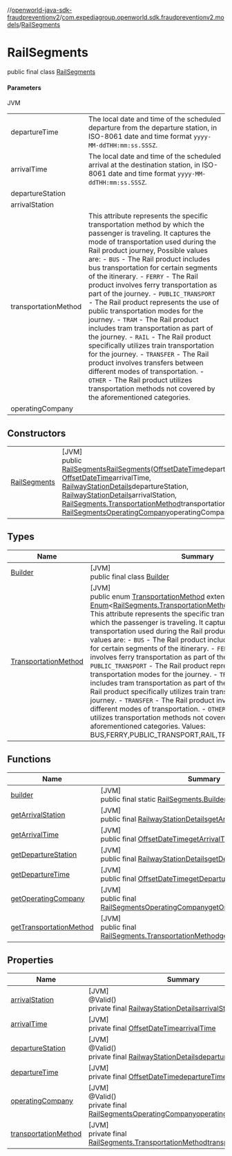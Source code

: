 //[openworld-java-sdk-fraudpreventionv2](../../../index.md)/[com.expediagroup.openworld.sdk.fraudpreventionv2.models](../index.md)/[RailSegments](index.md)

# RailSegments

public final class [RailSegments](index.md)

#### Parameters

JVM

| | |
|---|---|
| departureTime | The local date and time of the scheduled departure from the departure station, in ISO-8061 date and time format `yyyy-MM-ddTHH:mm:ss.SSSZ`. |
| arrivalTime | The local date and time of the scheduled arrival at the destination station, in ISO-8061 date and time format `yyyy-MM-ddTHH:mm:ss.SSSZ`. |
| departureStation |
| arrivalStation |
| transportationMethod | This attribute represents the specific transportation method by which the passenger is traveling. It captures the mode of transportation used during the Rail product journey, Possible values are:     - `BUS` - The Rail product includes bus transportation for certain segments of the itinerary.     - `FERRY` - The Rail product involves ferry transportation as part of the journey.     - `PUBLIC_TRANSPORT` - The Rail product represents the use of public transportation modes for the journey.     - `TRAM` - The Rail product includes tram transportation as part of the journey.     - `RAIL` - The Rail product specifically utilizes train transportation for the journey.     - `TRANSFER` - The Rail product involves transfers between different modes of transportation.     - `OTHER` - The Rail product utilizes transportation methods not covered by the aforementioned categories. |
| operatingCompany |

## Constructors

| | |
|---|---|
| [RailSegments](-rail-segments.md) | [JVM]<br>public [RailSegments](index.md)[RailSegments](-rail-segments.md)([OffsetDateTime](https://docs.oracle.com/javase/8/docs/api/java/time/OffsetDateTime.html)departureTime, [OffsetDateTime](https://docs.oracle.com/javase/8/docs/api/java/time/OffsetDateTime.html)arrivalTime, [RailwayStationDetails](../-railway-station-details/index.md)departureStation, [RailwayStationDetails](../-railway-station-details/index.md)arrivalStation, [RailSegments.TransportationMethod](-transportation-method/index.md)transportationMethod, [RailSegmentsOperatingCompany](../-rail-segments-operating-company/index.md)operatingCompany) |

## Types

| Name | Summary |
|---|---|
| [Builder](-builder/index.md) | [JVM]<br>public final class [Builder](-builder/index.md) |
| [TransportationMethod](-transportation-method/index.md) | [JVM]<br>public enum [TransportationMethod](-transportation-method/index.md) extends [Enum](https://docs.oracle.com/javase/8/docs/api/java/lang/Enum.html)&lt;[RailSegments.TransportationMethod](-transportation-method/index.md)&gt;<br>This attribute represents the specific transportation method by which the passenger is traveling. It captures the mode of transportation used during the Rail product journey, Possible values are:     - `BUS` - The Rail product includes bus transportation for certain segments of the itinerary.     - `FERRY` - The Rail product involves ferry transportation as part of the journey.     - `PUBLIC_TRANSPORT` - The Rail product represents the use of public transportation modes for the journey.     - `TRAM` - The Rail product includes tram transportation as part of the journey.     - `RAIL` - The Rail product specifically utilizes train transportation for the journey.     - `TRANSFER` - The Rail product involves transfers between different modes of transportation.     - `OTHER` - The Rail product utilizes transportation methods not covered by the aforementioned categories. Values: BUS,FERRY,PUBLIC_TRANSPORT,RAIL,TRAM,TRANSFER,OTHERS |

## Functions

| Name | Summary |
|---|---|
| [builder](builder.md) | [JVM]<br>public final static [RailSegments.Builder](-builder/index.md)[builder](builder.md)() |
| [getArrivalStation](get-arrival-station.md) | [JVM]<br>public final [RailwayStationDetails](../-railway-station-details/index.md)[getArrivalStation](get-arrival-station.md)() |
| [getArrivalTime](get-arrival-time.md) | [JVM]<br>public final [OffsetDateTime](https://docs.oracle.com/javase/8/docs/api/java/time/OffsetDateTime.html)[getArrivalTime](get-arrival-time.md)() |
| [getDepartureStation](get-departure-station.md) | [JVM]<br>public final [RailwayStationDetails](../-railway-station-details/index.md)[getDepartureStation](get-departure-station.md)() |
| [getDepartureTime](get-departure-time.md) | [JVM]<br>public final [OffsetDateTime](https://docs.oracle.com/javase/8/docs/api/java/time/OffsetDateTime.html)[getDepartureTime](get-departure-time.md)() |
| [getOperatingCompany](get-operating-company.md) | [JVM]<br>public final [RailSegmentsOperatingCompany](../-rail-segments-operating-company/index.md)[getOperatingCompany](get-operating-company.md)() |
| [getTransportationMethod](get-transportation-method.md) | [JVM]<br>public final [RailSegments.TransportationMethod](-transportation-method/index.md)[getTransportationMethod](get-transportation-method.md)() |

## Properties

| Name | Summary |
|---|---|
| [arrivalStation](index.md#-158783140%2FProperties%2F-1883119931) | [JVM]<br>@Valid()<br>private final [RailwayStationDetails](../-railway-station-details/index.md)[arrivalStation](index.md#-158783140%2FProperties%2F-1883119931) |
| [arrivalTime](index.md#1971009053%2FProperties%2F-1883119931) | [JVM]<br>private final [OffsetDateTime](https://docs.oracle.com/javase/8/docs/api/java/time/OffsetDateTime.html)[arrivalTime](index.md#1971009053%2FProperties%2F-1883119931) |
| [departureStation](index.md#1809939415%2FProperties%2F-1883119931) | [JVM]<br>@Valid()<br>private final [RailwayStationDetails](../-railway-station-details/index.md)[departureStation](index.md#1809939415%2FProperties%2F-1883119931) |
| [departureTime](index.md#-1718522494%2FProperties%2F-1883119931) | [JVM]<br>private final [OffsetDateTime](https://docs.oracle.com/javase/8/docs/api/java/time/OffsetDateTime.html)[departureTime](index.md#-1718522494%2FProperties%2F-1883119931) |
| [operatingCompany](index.md#-1155093253%2FProperties%2F-1883119931) | [JVM]<br>@Valid()<br>private final [RailSegmentsOperatingCompany](../-rail-segments-operating-company/index.md)[operatingCompany](index.md#-1155093253%2FProperties%2F-1883119931) |
| [transportationMethod](index.md#307364778%2FProperties%2F-1883119931) | [JVM]<br>private final [RailSegments.TransportationMethod](-transportation-method/index.md)[transportationMethod](index.md#307364778%2FProperties%2F-1883119931) |
